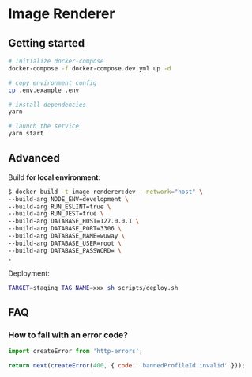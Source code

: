 # Image Renderer

## Getting started

```sh
# Initialize docker-compose
docker-compose -f docker-compose.dev.yml up -d

# copy environment config
cp .env.example .env

# install dependencies
yarn

# launch the service
yarn start
```

## Advanced

Build **for local environment**:

```bash
$ docker build -t image-renderer:dev --network="host" \
--build-arg NODE_ENV=development \
--build-arg RUN_ESLINT=true \
--build-arg RUN_JEST=true \
--build-arg DATABASE_HOST=127.0.0.1 \
--build-arg DATABASE_PORT=3306 \
--build-arg DATABASE_NAME=wuway \
--build-arg DATABASE_USER=root \
--build-arg DATABASE_PASSWORD= \
.
```

Deployment:

```bash
TARGET=staging TAG_NAME=xxx sh scripts/deploy.sh
```

## FAQ

### How to fail with an error code?

```js
import createError from 'http-errors';

return next(createError(400, { code: 'bannedProfileId.invalid' }));
```
